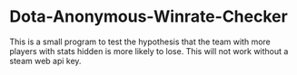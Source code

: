 # Dota-Anonymous-Winrate-Checker
This is a small program to test the hypothesis that the team with more players with stats hidden is more likely to lose. 
This will not work without a steam web api key.

